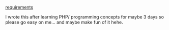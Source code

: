 [requirements](https://docs.google.com/document/d/1VhK6-YU9sMh5IMELMWi4p4bbfZyXjIQL1ZZCy3N3h9g/edit)

I wrote this after learning PHP/ programming concepts for maybe 3 days so please go easy on me... and maybe make fun of it hehe.